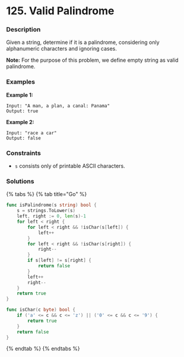 # 125. Valid Palindrome

### Description

Given a string, determine if it is a palindrome, considering only alphanumeric characters and ignoring cases.

**Note:** For the purpose of this problem, we define empty string as valid palindrome.

### Examples

**Example 1:**

```text
Input: "A man, a plan, a canal: Panama"
Output: true
```

**Example 2:**

```text
Input: "race a car"
Output: false
```

### **Constraints**

* `s` consists only of printable ASCII characters.

### Solutions

{% tabs %}
{% tab title="Go" %}
```go
func isPalindrome(s string) bool {
	s = strings.ToLower(s)
	left, right := 0, len(s)-1
	for left < right {
		for left < right && !isChar(s[left]) {
			left++
		}
		for left < right && !isChar(s[right]) {
			right--
		}
		if s[left] != s[right] {
			return false
		}
		left++
		right--
	}
	return true
}

func isChar(c byte) bool {
	if ('a' <= c && c <= 'z') || ('0' <= c && c <= '9') {
		return true
	}
	return false
}
```
{% endtab %}
{% endtabs %}

